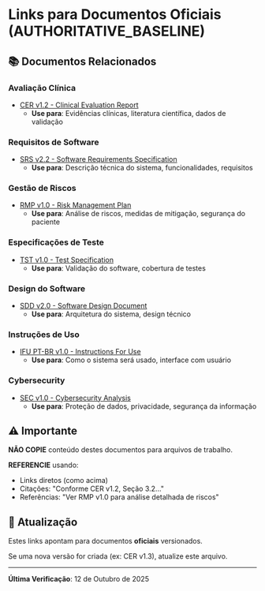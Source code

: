 # Links para Documentos Oficiais (AUTHORITATIVE_BASELINE)

## 📚 Documentos Relacionados

### Avaliação Clínica
- [CER v1.2 - Clinical Evaluation Report](../../AUTHORITATIVE_BASELINE/05_AVALIACAO_CLINICA/CER/CER-001_Clinical_Evaluation_Report_v1.2_OFICIAL.md)
  - **Use para**: Evidências clínicas, literatura científica, dados de validação

### Requisitos de Software
- [SRS v2.2 - Software Requirements Specification](../../AUTHORITATIVE_BASELINE/02_CONTROLES_DESIGN/SRS/SRS-001_Software_Requirements_v2.2_AUTHORITATIVE_20251008.md)
  - **Use para**: Descrição técnica do sistema, funcionalidades, requisitos

### Gestão de Riscos
- [RMP v1.0 - Risk Management Plan](../../AUTHORITATIVE_BASELINE/03_GESTAO_RISCO/RMP/RMP-001_Risk_Management_Plan_v1.0_OFICIAL.md)
  - **Use para**: Análise de riscos, medidas de mitigação, segurança do paciente

### Especificações de Teste
- [TST v1.0 - Test Specification](../../AUTHORITATIVE_BASELINE/04_VERIFICACAO_VALIDACAO/TST/TST-001_Test_Specification_v1.0_OFICIAL.md)
  - **Use para**: Validação do software, cobertura de testes

### Design do Software
- [SDD v2.0 - Software Design Document](../../AUTHORITATIVE_BASELINE/02_CONTROLES_DESIGN/SDD/SDD-001_Software_Design_v2.0_AUTHORITATIVE_20251008.md)
  - **Use para**: Arquitetura do sistema, design técnico

### Instruções de Uso
- [IFU PT-BR v1.0 - Instructions For Use](../../AUTHORITATIVE_BASELINE/08_ROTULAGEM/IFU/IFU-001_PT_BR_v1.0_OFICIAL.pdf)
  - **Use para**: Como o sistema será usado, interface com usuário

### Cybersecurity
- [SEC v1.0 - Cybersecurity Analysis](../../AUTHORITATIVE_BASELINE/09_CYBERSECURITY/SEC/SEC-001_Cybersecurity_v1.0_OFICIAL.md)
  - **Use para**: Proteção de dados, privacidade, segurança da informação

## ⚠️ Importante

**NÃO COPIE** conteúdo destes documentos para arquivos de trabalho.

**REFERENCIE** usando:
- Links diretos (como acima)
- Citações: "Conforme CER v1.2, Seção 3.2..."
- Referências: "Ver RMP v1.0 para análise detalhada de riscos"

## 🔄 Atualização

Estes links apontam para documentos **oficiais** versionados.

Se uma nova versão for criada (ex: CER v1.3), atualize este arquivo.

---

**Última Verificação**: 12 de Outubro de 2025

